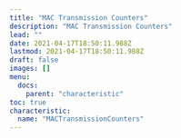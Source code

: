 ```yaml
---
title: "MAC Transmission Counters"
description: "MAC Transmission Counters"
lead: ""
date: 2021-04-17T18:50:11.988Z
lastmod: 2021-04-17T18:50:11.988Z
draft: false
images: []
menu:
  docs:
    parent: "characteristic"
toc: true
characteristic:
  name: "MACTransmissionCounters"
---
```

